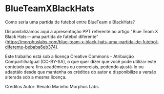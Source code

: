 # BlueTeamXBlackHats
Como seria uma partida de futebol entre BlueTeam e BlackHats?

Disponibilizamos aqui a apresentação PPT referente ao artigo "Blue Team X Black Hats — uma partida de futebol diferente" (https://morphuslabs.com/blue-team-x-black-hats-uma-partida-de-futebol-diferente-bebaba6eb374). 

Este trabalho está sob a licença Creative Commons - Atribuição CompartilhaIgual (CC-BY-SA), o que quer dizer que você pode utilizar este conteúdo para fins acadêmicos ou comerciais, podendo ajustá-lo ou adaptálo desde que mantenha os créditos do autor e disponibilize a versão alterada sob a mesma licença.

Créditos
Autor: Renato Marinho
Morphus Labs
